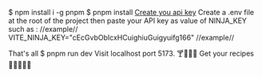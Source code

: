 $ npm install i -g pnpm 
$ pnpm install
 [Create you api key](https://api-ninjas.com/register)
 Create a .env file at the root of the project
 then paste your API key as value of NINJA_KEY such as :
//example//
 VITE_NINJA_KEY="cEcGvbObIcxHCuighiuGuigyuifg166"
//example//

That's all
$ pnpm run dev 
Visit localhost port 5173.
🍸🍹🍺🍻 Get your recipes 🥂🥃🍾🍷🥤 